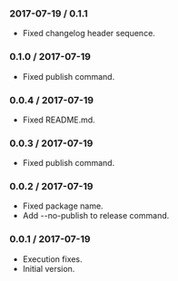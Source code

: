 ### 2017-07-19 / 0.1.1

* Fixed changelog header sequence.

### 0.1.0 / 2017-07-19

* Fixed publish command.

### 0.0.4 / 2017-07-19

* Fixed README.md.

### 0.0.3 / 2017-07-19

* Fixed publish command.

### 0.0.2 / 2017-07-19

* Fixed package name.
* Add --no-publish to release command.

### 0.0.1 / 2017-07-19

* Execution fixes.
* Initial version.
